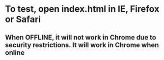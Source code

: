 # To test, open index.html in IE, Firefox or Safari
## When OFFLINE, it will not work in Chrome due to security restrictions. It will work in Chrome when online